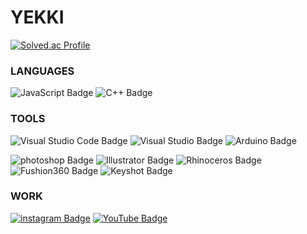 # YEKKI 

[![Solved.ac Profile](http://mazassumnida.wtf/api/v2/generate_badge?boj=cyc6264)](https://solved.ac/cyc6264/)  


### LANGUAGES
![JavaScript Badge](https://img.shields.io/badge/JavaScript-F7DF1E?style=flat&logo=JavaScript&logoColor=white) ![C++ Badge](https://img.shields.io/badge/C++-00599C?style=flat&logo=C++&logoColor=white)


### TOOLS

![Visual Studio Code Badge](https://img.shields.io/badge/Visual%20Studio%20Code-007ACC?style=flat&logo=Visual%20Studio%20Code&logoColor=white) ![Visual Studio Badge](https://img.shields.io/badge/Visual%20Studio-5C2D91?style=flat&logo=Visual%20Studio&logoColor=white)
![Arduino Badge](https://img.shields.io/badge/Arduino-00979D?style=flat&logo=Arduino&logoColor=white)


![photoshop Badge](https://img.shields.io/badge/photoshop-31A8FF?style=flat&logo=Adobe%20Photoshop&logoColor=white) ![Illustrator Badge](https://img.shields.io/badge/Illustrator-FF9A00?style=flat&logo=Adobe%20Illustrator&logoColor=white) ![Rhinoceros Badge](https://img.shields.io/badge/Rhinoceros-801010?style=flat&logo=Rhinoceros&logoColor=white) ![Fushion360 Badge](https://img.shields.io/badge/Fushion360-e06b19?style=flat&logo=Fushion360&logoColor=white) ![Keyshot Badge](https://img.shields.io/badge/Keyshot-4a80d8?style=flat&logo=Keyshot&logoColor=white)


### WORK
[![instagram Badge](https://img.shields.io/badge/Instagram-D14836?style=flat&logo=Instagram&logoColor=white)](https://www.instagram.com/yekki_work)
[![YouTube Badge](https://img.shields.io/badge/YouTube-FF0000?style=flat&logo=YouTube&logoColor=white)]([https://www.instagram.com/yekki_work](https://www.youtube.com/channel/UCuETiDAzaXxoHJKc9cwaCAw))
